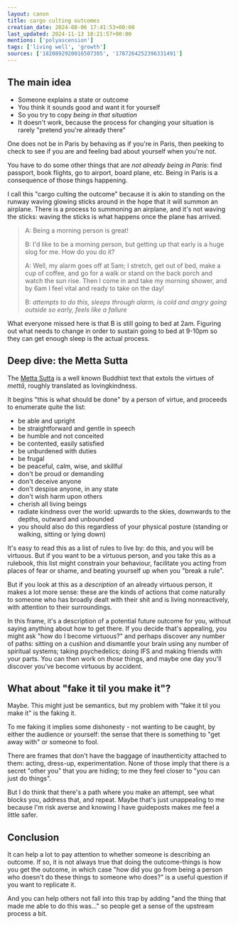 ```yaml
---
layout: canon
title: cargo culting outcomes
creation_date: 2024-08-06 17:41:53+00:00
last_updated: 2024-11-13 18:21:57+00:00
mentions: ['polyascension']
tags: ['living well', 'growth']
sources: ['1820892920016507305', '1787264252396331491']
---
```


## The main idea

- Someone explains a state or outcome
- You think it sounds good and want it for yourself
- So you try to copy _being in that situation_
- It doesn't work, because the process for changing your situation is rarely "pretend you're already there"

One does not be in Paris by behaving as if you're in Paris, then peeking to check to see if you are and feeling bad about yourself when you're not.

You have to do some other things that are _not already being in Paris_: find passport, book flights, go to airport, board plane, etc. Being in Paris is a consequence of those things happening.

I call this "cargo culting the outcome" because it is akin to standing on the runway waving glowing sticks around in the hope that it will summon an airplane. There is a process to summoning an airplane, and it's not waving the sticks: waving the sticks is what happens once the plane has arrived.

> A: Being a morning person is great!
>
> B: I'd like to be a morning person, but getting up that early is a huge slog for me. How do you do it?
> 
> A: Well, my alarm goes off at 5am; I stretch, get out of bed, make a cup of coffee, and go for a walk or stand on the back porch and watch the sun rise. Then I come in and take my morning shower, and by 6am I feel vital and ready to take on the day!
>
> B: _attempts to do this, sleeps through alarm, is cold and angry going outside so early, feels like a failure_

What everyone missed here is that B is still going to bed at 2am. Figuring out what needs to change in order to sustain going to bed at 9-10pm so they can get enough sleep is the actual process.

## Deep dive: the Metta Sutta

The [Metta Sutta](https://www.accesstoinsight.org/tipitaka/kn/snp/snp.1.08.amar.html) is a well known Buddhist text that extols the virtues of _mettā_, roughly translated as lovingkindness.

It begins "this is what should be done" by a person of virtue, and proceeds to enumerate quite the list:

- be able and upright
- be straightforward and gentle in speech
- be humble and not conceited
- be contented, easily satisfied
- be unburdened with duties
- be frugal
- be peaceful, calm, wise, and skillful
- don't be proud or demanding
- don't deceive anyone
- don't despise anyone, in any state
- don't wish harm upon others
- cherish all living beings
- radiate kindness over the world: upwards to the skies, downwards to the depths, outward and unbounded
- you should also do this regardless of your physical posture (standing or walking, sitting or lying down)

It's easy to read this as a list of rules to live by: do this, and you will be virtuous. But if you want to be a virtuous person, and you take this as a rulebook, this list might constrain your behaviour, facilitate you acting from places of fear or shame, and beating yourself up when you "break a rule".

But if you look at this as a _description_ of an already virtuous person, it makes a lot more sense: these are the kinds of actions that come naturally to someone who has broadly dealt with their shit and is living nonreactively, with attention to their surroundings.

In this frame, it's a description of a potential future outcome for you, without saying anything about how to get there. If you decide that's appealing, you might ask "how do I become virtuous?" and perhaps discover any number of paths: sitting on a cushion and dismantle your brain using any number of spiritual systems; taking psychedelics; doing IFS and making friends with your parts. You can then work on _those_ things, and maybe one day you'll discover you've become virtuous by accident.

## What about "fake it til you make it"?

Maybe. This might just be semantics, but my problem with "fake it til you make it" is the faking it.

To me faking it implies some dishonesty - not wanting to be caught, by either the audience or yourself: the sense that there is something to "get away with" or someone to fool.

There are frames that don't have the baggage of inauthenticity attached to them: acting, dress-up, experimentation. None of those imply that there is a secret "other you" that you are hiding; to me they feel closer to "you can just do things".

But I do think that there's a path where you make an attempt, see what blocks you, address that, and repeat. Maybe that's just unappealing to me because I'm risk averse and knowing I have guideposts makes me feel a little safer.

## Conclusion

It can help a lot to pay attention to whether someone is describing an outcome. If so, it is not always true that doing the outcome-things is how you get the outcome, in which case "how did you go from being a person who doesn't do these things to someone who does?" is a useful question if you want to replicate it.

And you can help others not fall into this trap by adding "and the thing that made me able to do this was..." so people get a sense of the upstream process a bit.
